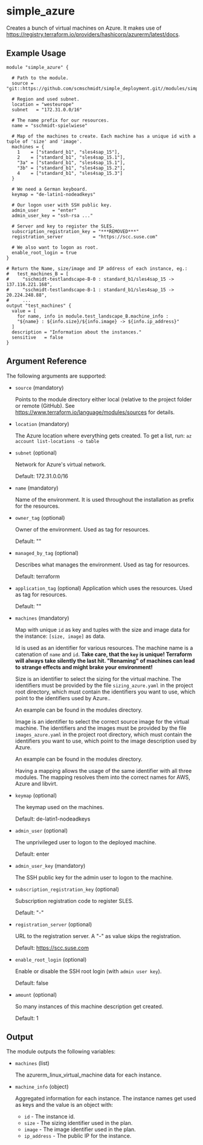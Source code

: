 # simple_azure

Creates a bunch of virtual machines on Azure.
It makes use of https://registry.terraform.io/providers/hashicorp/azurerm/latest/docs.


## Example Usage

```
module "simple_azure" {

  # Path to the module.
  source = "git::https://github.com/scmschmidt/simple_deployment.git//modules/simple_azure"
  
  # Region and used subnet.
  location = "westeurope"
  subnet   = "172.31.0.0/16"
  
  # The name prefix for our resources.
  name = "sschmidt-spielwiese"

  # Map of the machines to create. Each machine has a unique id with a tuple of 'size' and 'image'.
  machines = {
    1    = ["standard_b1", "sles4sap_15"],
    2    = ["standard_b1", "sles4sap_15.1"],
    "3a" = ["standard_b1", "sles4sap_15.1"],
    "3b" = ["standard_b1", "sles4sap_15.2"],
    4    = ["standard_b1", "sles4sap_15.3"]
  }

  # We need a German keyboard.
  keymap = "de-latin1-nodeadkeys"

  # Our logon user with SSH public key.
  admin_user     = "enter"
  admin_user_key = "ssh-rsa ..." 

  # Server and key to register the SLES.
  subscription_registration_key = "***REMOVED***"
  registration_server           = "https://scc.suse.com"

  # We also want to logon as root.
  enable_root_login = true
}

# Return the Name, size/image and IP address of each instance, eg.:
#   test_machines_B = [
#     "sschmidt-testlandscape-B-0 : standard_b1/sles4sap_15 -> 137.116.221.168",
#     "sschmidt-testlandscape-B-1 : standard_b1/sles4sap_15 -> 20.224.248.88",
#     ...
output "test_machines" {
  value = [
    for name, info in module.test_landscape_B.machine_info :
    "${name} : ${info.size}/${info.image} -> ${info.ip_address}"
  ]
  description = "Information about the instances."
  sensitive   = false
}
```

## Argument Reference

The following arguments are supported:

* `source` (mandatory) 

   Points to the module directory either local (relative to the project folder or remote (GitHub).
   See https://www.terraform.io/language/modules/sources for details.

* `location`  (mandatory)
  
   The Azure location where everything gets created. To get a list, run: `az account list-locations -o table`
  
* `subnet`  (optional)

  Network for Azure's virtual network.

  Default: 172.31.0.0/16

* `name` (mandatory)  

  Name of the environment. It is used throughout the installation as prefix for the resources.

* `owner_tag`  (optional)

  Owner of the environment. Used as tag for resources.

  Default: ""

* `managed_by_tag`  (optional)

  Describes what manages the environment. Used as tag for resources.
  
  Default: terraform

* `application_tag`  (optional)
  Application which uses the resources. Used as tag for resources.
  
  Default: ""

* `machines` (mandatory)

  Map with unique `id` as key and tuples with the size and image data for the instance: `[size, image]` as data.

  Id is used as an identifier for various resources. The machine name is a catenation of `name` and `id`.
  **Take care, that the `key` is unique! Terraform will always take silently the last hit. "Renaming" of machines can lead to strange effects and might brake your environment!**

  Size is an identifier to select the sizing for the virtual machine. 
  The identifiers must be provided by the file `sizing_azure.yaml` in the project root directory, which 
  must contain the identifiers you want to use, which point to the identifiers used by Azure.. 
  
  An example can be found in the modules directory.
  
  Image is an identifier to select the correct source image for the virtual machine.
  The identifiers and the images must be provided by the file `images_azure.yaml` in the project root directory, which
  must contain the identifiers you want to use, which point to the image description used by Azure.

  An example can be found in the modules directory.

  Having a mapping allows the usage of the same identifier with all three modules. The mapping resolves them into the correct names for AWS, Azure and libvirt.    

* `keymap` (optional)

  The keymap used on the machines.

  Default: de-latin1-nodeadkeys

* `admin_user` (optional)

  The unprivileged user to logon to the deployed machine.
   
  Default: enter 

* `admin_user_key` (mandatory)
   
  The SSH public key for the admin user to logon to the machine.

* `subscription_registration_key` (optional)
   
  Subscription registration code to register SLES.
  
  Default: "-"
  
* `registration_server` (optional)

  URL to the registration server. A "-" as value skips the registration.
   
  Default:      https://scc.suse.com
   
* `enable_root_login` (optional)

  Enable or disable the SSH root login (with `admin user key`).
  
  Default:      false 
  
* `amount` (optional)

  So many instances of this machine description get created.
   
  Default:      1 


## Output

The module outputs the following variables:

* `machines` (list)

  The azurerm_linux_virtual_machine data for each instance.

* `machine_info` (object)

  Aggregated information for each instance.
  The instance names get used as keys and the value is an object with:
   
  * `id` - The instance id.
  * `size` - The sizing identifier used in the plan.
  * `image` - The image identifier used in the plan.
  * `ip_address` - The public IP for the instance.
